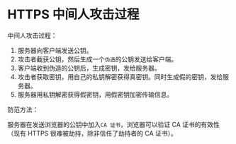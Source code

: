 # HTTPS 中间人攻击过程

中间人攻击过程：

1. 服务器向客户端发送公钥。
2. 攻击者截获公钥，然后生成一个`伪造`的公钥发送给客户端。
3. 客户端收到伪造的公钥后，生成密钥，发给服务器。
4. 攻击者获取密钥，用自己的私钥解密获得真密钥。同时生成假的密钥，发给服务器。
5. 服务器用私钥解密获得假密钥，用假密钥加密传输信息。

防范方法：

服务器在发送浏览器的公钥中加入`CA 证书`，浏览器可以验证 CA 证书的有效性（现有 HTTPS 很难被劫持，除非信任了劫持者的 CA 证书）。
